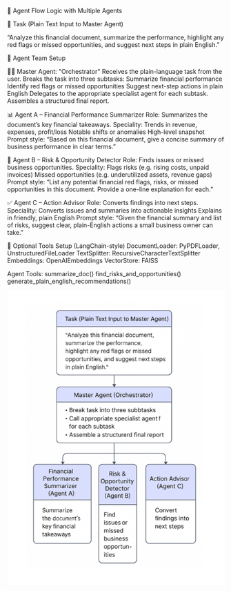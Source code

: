 🧠 Agent Flow Logic with Multiple Agents

🔷 Task (Plain Text Input to Master Agent)

“Analyze this financial document, summarize the performance, highlight any red flags or missed opportunities, and suggest next steps in plain English.”

👥 Agent Team Setup

🧑‍✈️ Master Agent: "Orchestrator"
Receives the plain-language task from the user.
Breaks the task into three subtasks:
Summarize financial performance
Identify red flags or missed opportunities
Suggest next-step actions in plain English
Delegates to the appropriate specialist agent for each subtask.
Assembles a structured final report.


📊 Agent A – Financial Performance Summarizer
Role: Summarizes the document’s key financial takeaways.
Speciality:
Trends in revenue, expenses, profit/loss
Notable shifts or anomalies
High-level snapshot
Prompt style:
“Based on this financial document, give a concise summary of business performance in clear terms.”


🚨 Agent B – Risk & Opportunity Detector
Role: Finds issues or missed business opportunities.
Speciality:
Flags risks (e.g. rising costs, unpaid invoices)
Missed opportunities (e.g. underutilized assets, revenue gaps)
Prompt style:
“List any potential financial red flags, risks, or missed opportunities in this document. Provide a one-line explanation for each.”


✅ Agent C – Action Advisor
Role: Converts findings into next steps.
Speciality:
Converts issues and summaries into actionable insights
Explains in friendly, plain English
Prompt style:
“Given the financial summary and list of risks, suggest clear, plain-English actions a small business owner can take.”


🧰 Optional Tools Setup (LangChain-style)
DocumentLoader: PyPDFLoader, UnstructuredFileLoader
TextSplitter: RecursiveCharacterTextSplitter
Embeddings: OpenAIEmbeddings
VectorStore: FAISS

Agent Tools:
summarize_doc()
find_risks_and_opportunities()
generate_plain_english_recommendations()

![agent flow diagram](image.png)